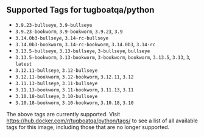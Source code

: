 ## Supported Tags for tugboatqa/python

* `3.9.23-bullseye`, `3.9-bullseye`
* `3.9.23-bookworm`, `3.9-bookworm`, `3.9.23`, `3.9`
* `3.14.0b3-bullseye`, `3.14-rc-bullseye`
* `3.14.0b3-bookworm`, `3.14-rc-bookworm`, `3.14.0b3`, `3.14-rc`
* `3.13.5-bullseye`, `3.13-bullseye`, `3-bullseye`, `bullseye`
* `3.13.5-bookworm`, `3.13-bookworm`, `3-bookworm`, `bookworm`, `3.13.5`, `3.13`, `3`, `latest`
* `3.12.11-bullseye`, `3.12-bullseye`
* `3.12.11-bookworm`, `3.12-bookworm`, `3.12.11`, `3.12`
* `3.11.13-bullseye`, `3.11-bullseye`
* `3.11.13-bookworm`, `3.11-bookworm`, `3.11.13`, `3.11`
* `3.10.18-bullseye`, `3.10-bullseye`
* `3.10.18-bookworm`, `3.10-bookworm`, `3.10.18`, `3.10`

The above tags are currently supported. Visit https://hub.docker.com/r/tugboatqa/python/tags/ to see a list of all available tags for this image, including those that are no longer supported.
